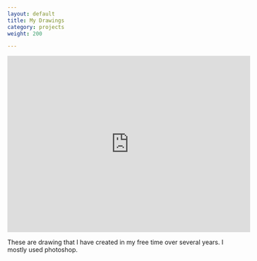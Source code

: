 ```yaml
---
layout: default
title: My Drawings
category: projects
weight: 200

---
```

<iframe src="https://albumizr.com/a/BqE" scrolling="no" frameborder="0" allowfullscreen width="550" height="400"></iframe>

These are drawing that I have created in my free time over several years. I mostly used photoshop.
